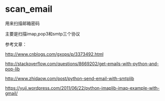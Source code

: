 # scan_email
用来扫描邮箱密码

主要是扫描imap,pop3和smtp三个协议

参考文章：

http://www.cnblogs.com/gxops/p/3373492.html

http://stackoverflow.com/questions/8669202/get-emails-with-python-and-pop-lib

http://www.zhidaow.com/post/python-send-email-with-smtplib

https://yuji.wordpress.com/2011/06/22/python-imaplib-imap-example-with-gmail/
